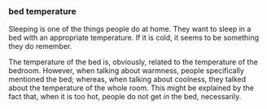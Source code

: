 ### bed temperature

Sleeping is one of the things people do at home. They want to
sleep in a bed with an appropriate temperature. If it is cold, 
it seems to be something they do remember.

The temperature of the bed is, obviously, related to the temperature 
of the bedroom. However, when talking about warmness, people 
specifically mentioned the bed; whereas, when talking about coolness,
they talked about the temperature of the whole room. This might be
explained by the fact that, when it is too hot, people do not get 
*in* the bed, necessarily.
